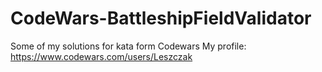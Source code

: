 # CodeWars-BattleshipFieldValidator
Some of my solutions for kata form Codewars
My profile: https://www.codewars.com/users/Leszczak
